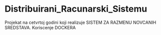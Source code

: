 # Distribuirani_Racunarski_Sistemu
Projekat na cetvrtoj godini koji realizuje SISTEM ZA RAZMENU NOVCANIH SREDSTAVA. Koriscenje DOCKERA
